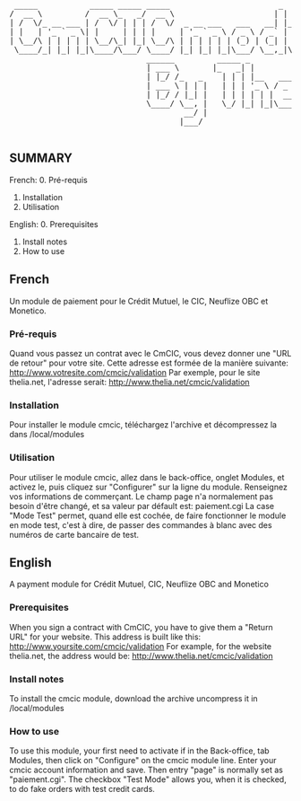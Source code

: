 <pre>
 _____           _____ _____ _____                       _       _
/  __ \         /  __ \_   _/  __ \                     | |     | |
| /  \/_ __ ___ | /  \/ | | | /  \/  _ __ ___   ___   __| |_   _| | ___
| |   | '_ ` _ \| |     | | | |     | '_ ` _ \ / _ \ / _` | | | | |/ _ \
| \__/\ | | | | | \__/\_| |_| \__/\ | | | | | | (_) | (_| | |_| | |  __/
 \____/_| |_| |_|\____/\___/ \____/ |_| |_| |_|\___/ \__,_|\__,_|_|\___|
                             ______         _____ _          _ _
                             | ___ \       |_   _| |        | (_)
                             | |_/ /_   _    | | | |__   ___| |_  __ _
                             | ___ \ | | |   | | | '_ \ / _ \ | |/ _` |
                             | |_/ / |_| |   | | | | | |  __/ | | (_| |
                             \____/ \__, |   \_/ |_| |_|\___|_|_|\__,_|
                                     __/ |
                                    |___/   <info@thelia.net>

</pre>

SUMMARY
-------

French:
0.  Pré-requis
1.  Installation
2.  Utilisation

English:
0.  Prerequisites
1.  Install notes
2.  How to use

French
------

Un module de paiement pour le Crédit Mutuel, le CIC, Neuflize OBC et Monetico.

### Pré-requis

Quand vous passez un contrat avec le CmCIC, vous devez donner une "URL de retour" pour votre site.
Cette adresse est formée de la manière suivante: http://www.votresite.com/cmcic/validation
Par exemple, pour le site thelia.net, l'adresse serait: http://www.thelia.net/cmcic/validation

### Installation

Pour installer le module cmcic, téléchargez l'archive et décompressez la dans <dossier de thelia>/local/modules

### Utilisation

Pour utiliser le module cmcic, allez dans le back-office, onglet Modules, et activez le,
puis cliquez sur "Configurer" sur la ligne du module. Renseignez vos informations de commerçant.
Le champ page n'a normalement pas besoin d'être changé, et sa valeur par défault est: paiement.cgi
La case "Mode Test" permet, quand elle est cochée, de faire fonctionner le module en mode test, c'est à dire, de passer
des commandes à blanc avec des numéros de carte bancaire de test.

English
-------

A payment module for Crédit Mutuel, CIC, Neuflize OBC and Monetico

### Prerequisites

When you sign a contract with CmCIC, you have to give them a "Return URL" for your website.
This address is built  like this: http://www.yoursite.com/cmcic/validation
For example, for the website thelia.net, the address would be: http://www.thelia.net/cmcic/validation

### Install notes

To install the cmcic module, download the archive uncompress it in <path to thelia>/local/modules

### How to use

To use this module, your first need to activate if in the Back-office, tab Modules,
then click on "Configure" on the cmcic module line. Enter your cmcic account information and save.
Then entry "page" is normally set as "paiement.cgi".
The checkbox "Test Mode" allows you, when it is checked, to do fake orders with test credit cards.
